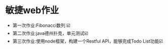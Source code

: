 # 敏捷web作业

* 第一次作业:Fibonacci​数列​ :ballot_box_with_check:
* 第二次作业:java德州扑克，单元测试:ballot_box_with_check:
* 第三次作业:使用node框架，构建一个Restful API，能够完成Todo List功能:ballot_box_with_check:


